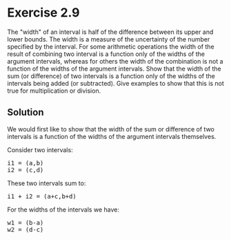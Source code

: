 Exercise 2.9
============ 

The "width" of an interval is half of the difference between its upper and lower bounds. The width is a measure of the uncertainty of the number specified by the interval. For some arithmetic operations the width of the result of combining two interval is a function only of the widths of the argument intervals, whereas for others the width of the combination is not a function of the widths of the argument intervals. Show that the width of the sum (or difference) of two intervals is a function only of the widths of the intervals being added (or subtracted). Give examples to show that this is not true for multiplication or division.

Solution
-------- 

We would first like to show that the width of the sum or difference of two intervals is a function of the widths of the argument intervals themselves.

Consider two intervals:

<pre>
i1 = (a,b)
i2 = (c,d)
</pre>

These two intervals sum to:

<pre>
i1 + i2 = (a+c,b+d)
</pre>

For the widths of the intervals we have:

<pre>
w1 = (b-a)
w2 = (d-c)
</pre>